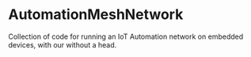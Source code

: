 # AutomationMeshNetwork
Collection of code for running an IoT Automation network on embedded devices, with our without a head.
